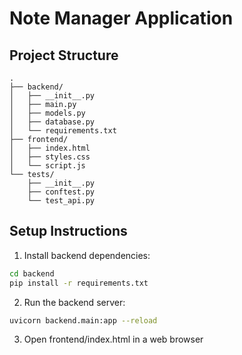 # Note Manager Application

## Project Structure
```
.
├── backend/
│   ├── __init__.py
│   ├── main.py
│   ├── models.py
│   ├── database.py
│   └── requirements.txt
├── frontend/
│   ├── index.html
│   ├── styles.css
│   └── script.js
└── tests/
    ├── __init__.py
    ├── conftest.py
    └── test_api.py
```

## Setup Instructions
1. Install backend dependencies:
```bash
cd backend
pip install -r requirements.txt
```

2. Run the backend server:
```bash
uvicorn backend.main:app --reload
```

3. Open frontend/index.html in a web browser
